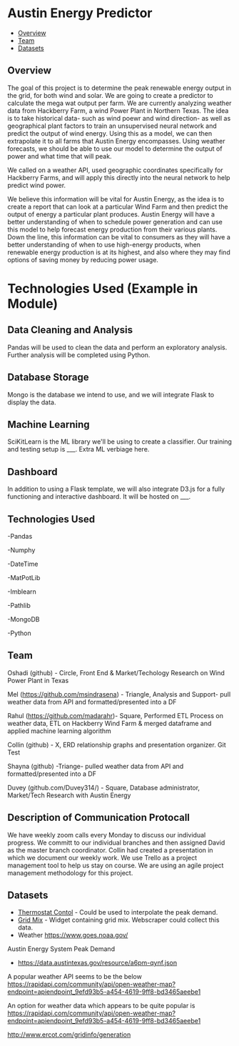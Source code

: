 # Austin Energy Predictor

* [Overview](#overview)
* [Team](#team)
* [Datasets](#datasets)

## Overview

The goal of this project is to determine the peak renewable energy output in the grid, for both wind and solar. We are  going to create a predictor to calculate the mega wat output per farm. We are currently analyzing weather data from Hackberry Farm, a wind Power Plant in Northern Texas. The idea is to take historical data- such as wind poewr and wind direction- as well as geographical plant factors to train an unsupervised neural network and predict the output of wind energy. Using this as a model, we can then extrapolate it to all farms that Austin Energy encompasses. Using weather forecasts, we should be able to use our model to determine the output of power and what time that will peak.

We called on a weather API, used geographic coordinates specifically for Hackberry Farms, and will apply this directly into the neural network to help predict wind power.  

We believe this information will be vital for Austin Energy, as the idea is to create a report that can look at a particular Wind Farm and then predict the output of energy a particular plant produces. Austin Energy will have a better understanding of when to schedule power generation and can use this model to help forecast energy production from their various plants.  Down the line, this information can be vital to consumers as they will have a better understanding of when to use high-energy products, when renewable energy production is at its highest, and also where they may find options of saving money by reducing power usage. 




# Technologies Used (Example in Module)
## Data Cleaning and Analysis
Pandas will be used to clean the data and perform an exploratory analysis. Further analysis will be completed using Python.

## Database Storage
Mongo is the database we intend to use, and we will integrate Flask to display the data.

## Machine Learning
SciKitLearn is the ML library we'll be using to create a classifier. Our training and testing setup is ___. Extra ML verbiage here.

## Dashboard
In addition to using a Flask template, we will also integrate D3.js for a fully functioning and interactive dashboard. It will be hosted on ___. 

## Technologies Used
-Pandas

-Numphy

-DateTime

-MatPotLib

-Imblearn

-Pathlib

-MongoDB

-Python

## Team


Oshadi (github) - Circle, Front End & Market/Techology Research on Wind Power Plant in Texas

Mel (https://github.com/msindrasena) - Triangle, Analysis and Support- pull weather data from API and formatted/presented into a DF

Rahul (https://github.com/madarahr)- Square, Performed ETL Process on weather data, ETL on Hackberry Wind Farm & merged dataframe and applied machine learning algorithm

Collin (github) - X, ERD relationship graphs and presentation organizer. Git Test

Shayna (github) -Triange- pulled weather data from API and formatted/presented into a DF

Duvey (github.com/Duvey314/) - Square, Database administrator, Market/Tech Research with Austin Energy

## Description of Communication Protocall

We have weekly zoom calls every Monday to discuss our individual progress. We committ to our individual branches and then assigned David as the master branch coordinator. 
Collin had created a presentation in which we document our weekly work. We use Trello as a project management tool to help us stay on course. 
We are using an agile project management methodology for this project. 


## Datasets
* [Thermostat Contol](https://data.austintexas.gov/Utilities-and-City-Services/Power-Partner-Thermostat-Program/7jgb-hbdr) - Could be used to interpolate the peak demand.
* [Grid Mix](https://austinenergy.com/ae/about/environment/renewable-power-generation) - Widget containing grid mix. Webscraper could collect this data.
* Weather https://www.goes.noaa.gov/

Austin Energy System Peak Demand
* https://data.austintexas.gov/resource/a6pm-qynf.json


A popular weather API seems to be the below
https://rapidapi.com/community/api/open-weather-map?endpoint=apiendpoint_9efd93b5-a454-4619-9ff8-bd3465aeebe1

An option for weather data which appears to be quite popular is
https://rapidapi.com/community/api/open-weather-map?endpoint=apiendpoint_9efd93b5-a454-4619-9ff8-bd3465aeebe1



http://www.ercot.com/gridinfo/generation

